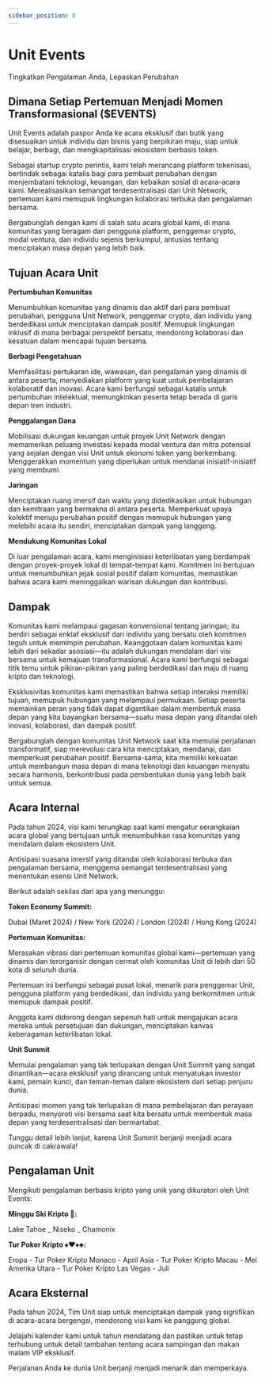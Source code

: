 ```yaml
---
sidebar_position: 8
---
```


# Unit Events

Tingkatkan Pengalaman Anda, Lepaskan Perubahan

## Dimana Setiap Pertemuan Menjadi Momen Transformasional ($EVENTS)

Unit Events adalah paspor Anda ke acara eksklusif dan butik yang disesuaikan untuk individu dan bisnis yang berpikiran maju, siap untuk belajar, berbagi, dan mengkapitalisasi ekosistem berbasis token.

Sebagai startup crypto perintis, kami telah merancang platform tokenisasi, bertindak sebagai katalis bagi para pembuat perubahan dengan menjembatani teknologi, keuangan, dan kebaikan sosial di acara-acara kami. Merealisasikan semangat terdesentralisasi dari Unit Network, pertemuan kami memupuk lingkungan kolaborasi terbuka dan pengalaman bersama.

Bergabunglah dengan kami di salah satu acara global kami, di mana komunitas yang beragam dari pengguna platform, penggemar crypto, modal ventura, dan individu sejenis berkumpul, antusias tentang menciptakan masa depan yang lebih baik.

## Tujuan Acara Unit

**Pertumbuhan Komunitas**

Menumbuhkan komunitas yang dinamis dan aktif dari para pembuat perubahan, pengguna Unit Network, penggemar crypto, dan individu yang berdedikasi untuk menciptakan dampak positif. Memupuk lingkungan inklusif di mana berbagai perspektif bersatu, mendorong kolaborasi dan kesatuan dalam mencapai tujuan bersama.

**Berbagi Pengetahuan**

Memfasilitasi pertukaran ide, wawasan, dan pengalaman yang dinamis di antara peserta, menyediakan platform yang kuat untuk pembelajaran kolaboratif dan inovasi. Acara kami berfungsi sebagai katalis untuk pertumbuhan intelektual, memungkinkan peserta tetap berada di garis depan tren industri.

**Penggalangan Dana**

Mobilisasi dukungan keuangan untuk proyek Unit Network dengan memamerkan peluang investasi kepada modal ventura dan mitra potensial yang sejalan dengan visi Unit untuk ekonomi token yang berkembang. Menggerakkan momentum yang diperlukan untuk mendanai inisiatif-inisiatif yang membumi.

**Jaringan**

Menciptakan ruang imersif dan waktu yang didedikasikan untuk hubungan dan kemitraan yang bermakna di antara peserta. Memperkuat upaya kolektif menuju perubahan positif dengan memupuk hubungan yang melebihi acara itu sendiri, menciptakan dampak yang langgeng.

**Mendukung Komunitas Lokal**

Di luar pengalaman acara, kami menginisiasi keterlibatan yang berdampak dengan proyek-proyek lokal di tempat-tempat kami. Komitmen ini bertujuan untuk menumbuhkan jejak sosial positif dalam komunitas, memastikan bahwa acara kami meninggalkan warisan dukungan dan kontribusi.

## Dampak

Komunitas kami melampaui gagasan konvensional tentang jaringan; itu berdiri sebagai enklaf eksklusif dari individu yang bersatu oleh komitmen teguh untuk memimpin perubahan. Keanggotaan dalam komunitas kami lebih dari sekadar asosiasi—itu adalah dukungan mendalam dari visi bersama untuk kemajuan transformasional. Acara kami berfungsi sebagai titik temu untuk pikiran-pikiran yang paling berdedikasi dan maju di ruang kripto dan teknologi.

Eksklusivitas komunitas kami memastikan bahwa setiap interaksi memiliki tujuan, memupuk hubungan yang melampaui permukaan. Setiap peserta memainkan peran yang tidak dapat digantikan dalam membentuk masa depan yang kita bayangkan bersama—suatu masa depan yang ditandai oleh inovasi, kolaborasi, dan dampak positif.

Bergabunglah dengan komunitas Unit Network saat kita memulai perjalanan transformatif, siap merevolusi cara kita menciptakan, mendanai, dan memperkuat perubahan positif. Bersama-sama, kita memiliki kekuatan untuk membangun masa depan di mana teknologi dan keuangan menyatu secara harmonis, berkontribusi pada pembentukan dunia yang lebih baik untuk semua.

## Acara Internal

Pada tahun 2024, visi kami terungkap saat kami mengatur serangkaian acara global yang bertujuan untuk menumbuhkan rasa komunitas yang mendalam dalam ekosistem Unit.

Antisipasi suasana imersif yang ditandai oleh kolaborasi terbuka dan pengalaman bersama, menggema semangat terdesentralisasi yang menentukan esensi Unit Network.

Berikut adalah sekilas dari apa yang menunggu:

**Token Economy Summit:**

Dubai (Maret 2024) / New York (2024) / London (2024) / Hong Kong (2024)

**Pertemuan Komunitas:**

Merasakan vibrasi dari pertemuan komunitas global kami—pertemuan yang dinamis dan terorganisir dengan cermat oleh komunitas Unit di lebih dari 50 kota di seluruh dunia.

Pertemuan ini berfungsi sebagai pusat lokal, menarik para penggemar Unit, pengguna platform yang berdedikasi, dan individu yang berkomitmen untuk memupuk dampak positif.

Anggota kami didorong dengan sepenuh hati untuk mengajukan acara mereka untuk persetujuan dan dukungan, menciptakan kanvas keberagaman keterlibatan lokal.

**Unit Summit**

Memulai pengalaman yang tak terlupakan dengan Unit Summit yang sangat dinantikan—acara eksklusif yang dirancang untuk menyatukan investor kami, pemain kunci, dan teman-teman dalam ekosistem dari setiap penjuru dunia.

Antisipasi momen yang tak terlupakan di mana pembelajaran dan perayaan berpadu, menyoroti visi bersama saat kita bersatu untuk membentuk masa depan yang terdesentralisasi dan bermartabat.

Tunggu detail lebih lanjut, karena Unit Summit berjanji menjadi acara puncak di cakrawala!

## Pengalaman Unit

Mengikuti pengalaman berbasis kripto yang unik yang dikuratori oleh Unit Events:

**Minggu Ski Kripto 🎿:**

Lake Tahoe _ Niseko _ Chamonix

**Tur Poker Kripto ♠️♥️♦️♣️:**

Eropa - Tur Poker Kripto Monaco - April
Asia - Tur Poker Kripto Macau - Mei
Amerika Utara - Tur Poker Kripto Las Vegas - Juli

## Acara Eksternal

Pada tahun 2024, Tim Unit siap untuk menciptakan dampak yang signifikan di acara-acara bergengsi, mendorong visi kami ke panggung global.

Jelajahi kalender kami untuk tahun mendatang dan pastikan untuk tetap terhubung untuk detail tambahan tentang acara sampingan dan makan malam VIP eksklusif.

Perjalanan Anda ke dunia Unit berjanji menjadi menarik dan memperkaya.
